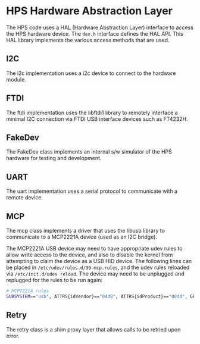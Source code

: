# HPS Hardware Abstraction Layer

The HPS code uses a HAL (Hardware Abstraction Layer)
interface to access the HPS hardware device.
The ```dev.h``` interface defines the HAL API.
This HAL library implements the various access
methods that are used.

## I2C

The i2c implementation uses a i2c device to connect to
the hardware module.

## FTDI

The ftdi implementation uses the libftdi1 library to
remotely interface a minimal I2C connection via
FTDI USB interface devices such as FT4232H.

## FakeDev

The FakeDev class implements an internal s/w simulator
of the HPS hardware for testing and development.

## UART

The uart implementation uses a serial protocol
to communicate with a remote device.

## MCP

The mcp class implements a driver that uses the libusb
library to communicate to a MCP2221A device (used as an I2C bridge).

The MCP2221A USB device may need to have appropriate udev rules to allow
write access to the device, and also to disable the kernel from attempting to
claim the device as a USB HID device.
The following lines can be placed in ```/etc/udev/rules.d/99-mcp.rules```, and the
udev rules reloaded via ```/etc/init.d/udev reload```. The device may need to be unplugged
and replugged for the rules to be run again:

```bash
# MCP2221A rules
SUBSYSTEM=="usb", ATTRS{idVendor}=="04d8", ATTRS{idProduct}=="00dd", GROUP="dialout", MODE="0664", RUN="/bin/sh -c 'echo -n $kernel > /sys/bus/usb/drivers/usbhid/unbind'"
```

## Retry

The retry class is a shim proxy layer that allows
calls to be retried upon error.
